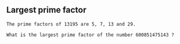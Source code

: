 ## Largest prime factor

```
The prime factors of 13195 are 5, 7, 13 and 29.

What is the largest prime factor of the number 600851475143 ?
```